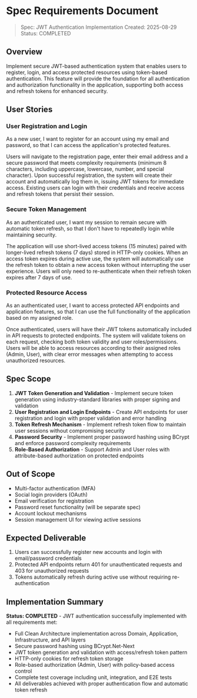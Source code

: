 # Spec Requirements Document

> Spec: JWT Authentication Implementation
> Created: 2025-08-29
> Status: COMPLETED

## Overview

Implement secure JWT-based authentication system that enables users to register, login, and access protected resources using token-based authentication. This feature will provide the foundation for all authentication and authorization functionality in the application, supporting both access and refresh tokens for enhanced security.

## User Stories

### User Registration and Login

As a new user, I want to register for an account using my email and password, so that I can access the application's protected features.

Users will navigate to the registration page, enter their email address and a secure password that meets complexity requirements (minimum 8 characters, including uppercase, lowercase, number, and special character). Upon successful registration, the system will create their account and automatically log them in, issuing JWT tokens for immediate access. Existing users can login with their credentials and receive access and refresh tokens that persist their session.

### Secure Token Management

As an authenticated user, I want my session to remain secure with automatic token refresh, so that I don't have to repeatedly login while maintaining security.

The application will use short-lived access tokens (15 minutes) paired with longer-lived refresh tokens (7 days) stored in HTTP-only cookies. When an access token expires during active use, the system will automatically use the refresh token to obtain a new access token without interrupting the user experience. Users will only need to re-authenticate when their refresh token expires after 7 days of use.

### Protected Resource Access

As an authenticated user, I want to access protected API endpoints and application features, so that I can use the full functionality of the application based on my assigned role.

Once authenticated, users will have their JWT tokens automatically included in API requests to protected endpoints. The system will validate tokens on each request, checking both token validity and user roles/permissions. Users will be able to access resources according to their assigned roles (Admin, User), with clear error messages when attempting to access unauthorized resources.

## Spec Scope

1. **JWT Token Generation and Validation** - Implement secure token generation using industry-standard libraries with proper signing and validation
2. **User Registration and Login Endpoints** - Create API endpoints for user registration and login with proper validation and error handling
3. **Token Refresh Mechanism** - Implement refresh token flow to maintain user sessions without compromising security
4. **Password Security** - Implement proper password hashing using BCrypt and enforce password complexity requirements
5. **Role-Based Authorization** - Support Admin and User roles with attribute-based authorization on protected endpoints

## Out of Scope

- Multi-factor authentication (MFA)
- Social login providers (OAuth)
- Email verification for registration
- Password reset functionality (will be separate spec)
- Account lockout mechanisms
- Session management UI for viewing active sessions

## Expected Deliverable

1. Users can successfully register new accounts and login with email/password credentials
2. Protected API endpoints return 401 for unauthenticated requests and 403 for unauthorized requests
3. Tokens automatically refresh during active use without requiring re-authentication

## Implementation Summary

**Status: COMPLETED** - JWT authentication successfully implemented with all requirements met:

- Full Clean Architecture implementation across Domain, Application, Infrastructure, and API layers
- Secure password hashing using BCrypt.Net-Next
- JWT token generation and validation with access/refresh token pattern
- HTTP-only cookies for refresh token storage
- Role-based authorization (Admin, User) with policy-based access control
- Complete test coverage including unit, integration, and E2E tests
- All deliverables achieved with proper authentication flow and automatic token refresh